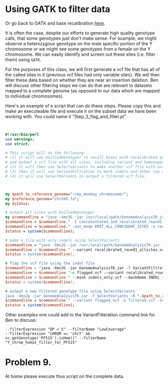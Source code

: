 # Using GATK to filter data

Or go back to GATK and base recalibration [here](https://github.com/evansbenj/BIO720/blob/master/9_GATK_and_base_recalibration.md).

It is often the case, despite our efforts to generate high quality genotype calls, that some genotypes just don't make sense.  For example, we might observe a heterozygous genotype on the male specific portion of the Y chromosome or we might see some genotypes from a female on the Y chromosome. We can easily identify and screen out these sites (i.e. filter them) using `GATK`.

For the purposes of this class, we will first generate a vcf file that has all of the called sites in it (previous vcf files had only variable sites). We will then filter these data based on whether they are near an insertion deletion. Ben will discuss other filtering steps we can do that are relevant to datasets mapped to a complete genome (as opposed to our data which are mapped to individual chromosomes).

Here's an example of a script that can do these steps.  Please copy this and make an executeable file and execute it on the subset data we have been working with. You could name it "Step_3_flag_and_filter.pl".


``` perl


#!/usr/bin/perl
use warnings;
use strict;

# This script will do the following:
# (1) it will use UnifiedGenotyper to recall bases with recalibrated quality scores
# and output a vcf file with all sites, including variant and homozygous calls.
# (2) It will then use SelectVariants to make another vcf file with only indels in it. 
# (3) then it will use VariantFiltration to mark indels and other low quality sites
# (4) it will use SelectVariants to output a filtered vcf file.



my $path_to_reference_genome="~/my_monkey_chromosome/";
my $reference_genome="chrXXX.fa";
my $status;

# output all sites with UnifiedGenotyper
my $commandline = "java -Xmx3G -jar /usr/local/gatk/GenomeAnalysisTK.jar -T UnifiedGenotyper -R ".$path_to_reference_genome.$reference_genome;
$commandline = $commandline." -I concatentated_and_recalibrated_round1.bam";
$commandline = $commandline." -out_mode EMIT_ALL_CONFIDENT_SITES -o recalibrated_round1_allsites.vcf";
$status = system($commandline);

# make a file with only indels using SelectVariants
$commandline = "java -Xmx2G -jar /usr/local/gatk/GenomeAnalysisTK.jar -T SelectVariants -R .$path_to_reference_genome.$reference_genome; 
$commandline = $commandline." --variant recalibrated_round1_allsites.vcf -selectType INDEL -o indels_only.vcf";
$status = system($commandline);

# flag the vcf file using the indel file
$commandline = "java -Xmx3G -jar GenomeAnalysisTK.jar -T VariantFiltration -R ".$path_to_reference_genome.$reference_genome; 
$commandline = $commandline."-o flagged.vcf --variant recalibrated_round1_allsites.vcf "
$commandline = $commandline." --mask indels_only.vcf --maskName INDEL --maskExtension 10";
$status = system($commandline);

# output a new filtered genotype file using SelectVariants
java -Xmx2g -jar GenomeAnalysisTK.jar -T SelectVariants -R ".$path_to_reference_genome.$reference_genome;
$commandline = $commandline." --variant flagged.vcf -o filtered.vcf -select \'vc.isNotFiltered()\'";
$status = system($commandline);

```

Other examples one could add to the VariantFilteration command line for Ben to discuss:
```
--filterExpression "DP < 5" --filterName "LowCoverage" 
--filterExpression "CHROM == 'chrY' && vc.getGenotype('PF515').isHom()" --filterName "Y_chrom_homoz_filter_for_PF515"
```

# Problem 9.

At home please execute thus script on the complete data.
